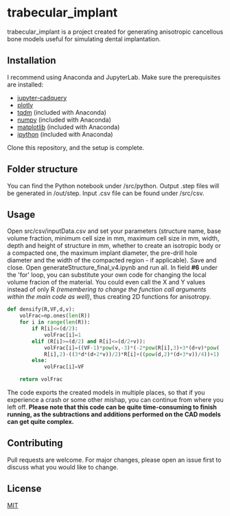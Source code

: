# trabecular_implant

trabecular_implant is a project created for generating anisotropic cancellous bone models useful for simulating dental implantation.

## Installation
I recommend using Anaconda and JupyterLab. Make sure the prerequisites are installed:
* [jupyter-cadquery](https://github.com/bernhard-42/jupyter-cadquery)
* [plotly](https://github.com/plotly/plotly.py)
* [tqdm](https://github.com/tqdm/tqdm) (included with Anaconda)
* [numpy](https://numpy.org/install/) (included with Anaconda)
* [matplotlib](https://matplotlib.org/stable/users/installing.html) (included with Anaconda)
* [ipython](https://ipython.org/install.html) (included with Anaconda)

Clone this repository, and the setup is complete.

## Folder structure
You can find the Python notebook under /src/python. Output .step files will be generated in /out/step. Input .csv file can be found under /src/csv.

## Usage
Open src/csv/inputData.csv and set your parameters (structure name, base volume fraction, minimum cell size in mm, maximum cell size in mm, width, depth and height of structure in mm, whether to create an isotropic body or a compacted one, the maximum implant diameter, the pre-drill hole diameter and the width of the compacted region - if applicable). Save and close.
Open generateStructure_final_v4.ipynb and run all.
In field **#6** under the 'for' loop, you can substitute your own code for changing the local volume fracion of the material. You could even call the X and Y values instead of only R _(remembering to change the function call arguments within the main code as well)_, thus creating 2D functions for anisotropy.

```python
def densify(R,VF,d,v):
    volFrac=np.ones(len(R))
    for i in range(len(R)):
        if R[i]<=(d/2):
            volFrac[i]=1
        elif (R[i]>=(d/2) and R[i]<=(d/2+v)):
            volFrac[i]=((VF-1)*pow(v,-3)*(-2*pow(R[i],3)+3*(d+v)*pow(
            R[i],2)-((3*d*(d+2*v))/2)*R[i]+((pow(d,2)*(d+3*v))/4))+1)
        else:
            volFrac[i]=VF

    return volFrac
```

The code exports the created models in multiple places, so that if you experience a crash or some other mishap, you can continue from where you left off. **Please note that this code can be quite time-consuming to finish running, as the subtractions and additions performed on the CAD models can get quite complex.**

## Contributing
Pull requests are welcome. For major changes, please open an issue first to discuss what you would like to change.

## License
[MIT](https://choosealicense.com/licenses/mit/)
